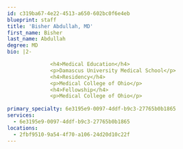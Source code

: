 ```yaml
---
id: c319ba67-4e22-4513-a650-602bc0f6e4eb
blueprint: staff
title: 'Bisher Abdullah, MD'
first_name: Bisher
last_name: Abdullah
degree: MD
bio: |2-

              <h4>Medical Education</h4>
              <p>Damascus University Medical School</p>
              <h4>Residency</h4>
              <p>Medical College of Ohio</p>
              <h4>Fellowship</h4>
              <p>Medical College of Ohio</p>
          
primary_specialty: 6e3195e9-0097-4ddf-b9c3-27765b0b1865
services:
  - 6e3195e9-0097-4ddf-b9c3-27765b0b1865
locations:
  - 2fbf9510-9a54-4f70-a106-24d20d10c22f
---
```

